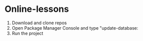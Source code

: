 # Online-lessons

1. Download and clone repos
2. Open Package Manager Console and type "update-database:
3. Run the project
